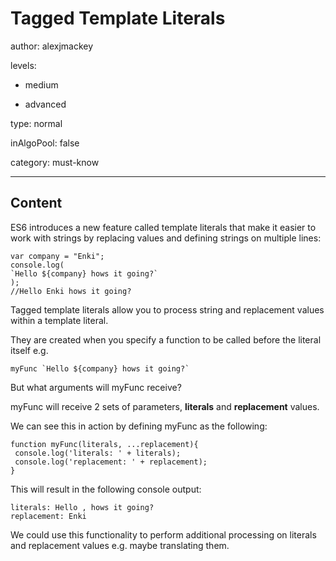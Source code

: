 # Tagged Template Literals
author: alexjmackey

levels:

  - medium

  - advanced

type: normal

inAlgoPool: false

category: must-know

---
## Content

ES6 introduces a new feature called template literals that make it easier to work with strings by replacing values and defining strings on multiple lines:

```
var company = "Enki";
console.log(
`Hello ${company} hows it going?`
);
//Hello Enki hows it going?
```

Tagged template literals allow you to process string and replacement values within a template literal.

They are created when you specify a function to be called before the literal itself e.g.

```
myFunc `Hello ${company} hows it going?`
```

But what arguments will myFunc receive?

myFunc will receive 2 sets of parameters, **literals** and **replacement** values.

We can see this in action by defining myFunc as the following:

```
function myFunc(literals, ...replacement){
 console.log('literals: ' + literals);  
 console.log('replacement: ' + replacement);
}
```

This will result in the following console output:

```
literals: Hello , hows it going?
replacement: Enki
```

We could use this functionality to perform additional processing on literals and replacement values e.g. maybe translating them.
